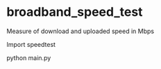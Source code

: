 # broadband_speed_test
Measure of download and uploaded speed in Mbps


Import speedtest



python main.py

